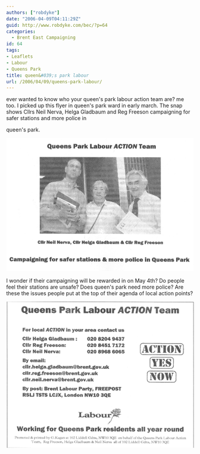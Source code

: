 ```yaml
---
authors: ["robdyke"]
date: "2006-04-09T04:11:29Z"
guid: http://www.robdyke.com/bec/?p=64
categories:
  - Brent East Campaigning
id: 64
tags:
- Leaflets
- Labour
- Queens Park
title: queen&#039;s park labour
url: /2006/04/09/queens-park-labour/
---
```

ever wanted to know who your queen's park labour action team are? me too. I picked up this flyer in queen's park ward in early march. The snap shows Cllrs Neil Nerva, Helga Gladbaum and Reg Freeson campaigning for safer stations and more police in
  
queen's park.

[<img id="image65" alt="queen's park labour action team" src="/pubfiles/2006/04/scan0014.jpg" />](/pubfiles/2006/04/scan0014.jpg "queen's park labour action team")

I wonder if their campaigning will be rewarded in on May 4th? Do people feel their stations are unsafe? Does queen's park need more police? Are these the issues people put at the top of their agenda of local action points?

[<img alt="queen's park labour action team" id="image66" src="/pubfiles/2006/04/scan0015.jpg" />](/pubfiles/2006/04/scan0015.jpg "queen's park labour action team")